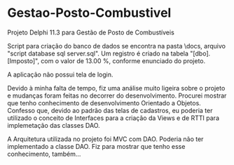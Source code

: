 # Gestao-Posto-Combustivel
Projeto Delphi 11.3 para Gestão de Posto de Combustíveis

Script para criação do banco de dados se encontra na pasta \docs, arquivo "script database sql server.sql".
Um registro é criado na tabela "[dbo].[Imposto]", com o valor de 13.00 %, conforme enunciado do projeto.

A aplicação não possui tela de login.

Devido à minha falta de tempo, fiz uma análise muito ligeira sobre o projeto e mudanças foram feitas no decorrer do desenvolvimento.
Procurei mostrar que tenho conhecimento de desenvolvimento Orientado a Objetos.
Confesso que, devido ao padrão das telas de cadastros, eu poderia ter utilizado o conceito de Interfaces para a criação da Views e de RTTI para implemetação das classes DAO.


A Arquitetura utilizada no projeto foi MVC com DAO.
Poderia não ter implementado a classe DAO. Fiz para mostrar que tenho esse conhecimento, também...
